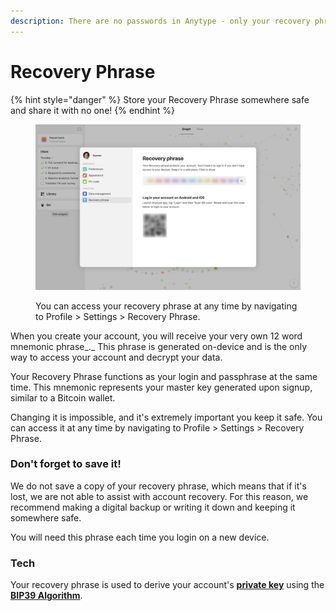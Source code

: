 ```yaml
---
description: There are no passwords in Anytype - only your recovery phrase.
---
```


# Recovery Phrase

{% hint style="danger" %}
Store your Recovery Phrase somewhere safe and share it with no one!
{% endhint %}

<figure><img src="../../.gitbook/assets/Screenshot 2023-08-17 at 18.31.38.png" alt=""><figcaption><p>You can access your recovery phrase at any time by navigating to Profile > Settings > Recovery Phrase.</p></figcaption></figure>

When you create your account, you will receive your very own 12 word mnemonic phrase_._ This phrase is generated on-device and is the only way to access your account and decrypt your data.

Your Recovery Phrase functions as your login and passphrase at the same time. This mnemonic represents your master key generated upon signup, similar to a Bitcoin wallet.

Changing it is impossible, and it's extremely important you keep it safe. You can access it at any time by navigating to Profile > Settings > Recovery Phrase.

### Don't forget to save it!

We do not save a copy of your recovery phrase, which means that if it's lost, we are not able to assist with account recovery. For this reason, we recommend making a digital backup or writing it down and keeping it somewhere safe.

You will need this phrase each time you login on a new device.

### Tech

Your recovery phrase is used to derive your account's [**private key**](https://en.wikipedia.org/wiki/Public-key\_cryptography) using the [**BIP39 Algorithm**](https://medium.com/coinmonks/mnemonic-generation-bip39-simply-explained-e9ac18db9477).
